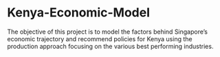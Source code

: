 # Kenya-Economic-Model
The objective of this project is to model the factors behind Singapore’s economic trajectory and recommend policies for Kenya using the production approach focusing on the various best performing industries. 
